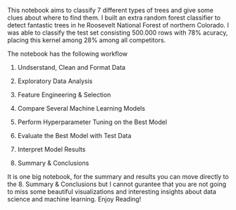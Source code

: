 This notebook aims to classify 7 different types of trees and give some clues about where to find them. I built an extra random forest classifier to detect fantastic trees in he Roosevelt National Forest of northern Colorado. I was able to classify the test set consisting 500.000 rows with 78% acuracy, placing this kernel among 28% among all competitors.

The notebook has the following workflow

1) Undserstand, Clean and Format Data

2) Exploratory Data Analysis

3) Feature Engineering & Selection

4) Compare Several Machine Learning Models

5) Perform Hyperparameter Tuning on the Best Model

6) Evaluate the Best Model with Test Data

7) Interpret Model Results

8) Summary & Conclusions

It is one big notebook, for the summary and results you can move directly to the 8. Summary & Conclusions but I cannot gurantee that you are not going to miss some beautiful visualizations and interesting insights about data science and machine learning. Enjoy Reading!
